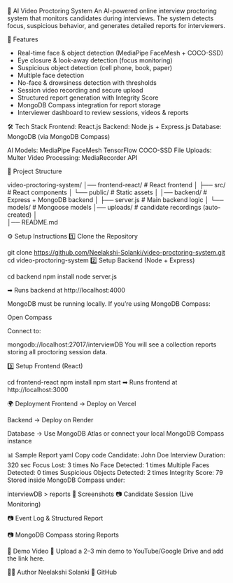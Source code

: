 🎥 AI Video Proctoring System
An AI-powered online interview proctoring system that monitors candidates during interviews. The system detects focus, suspicious behavior, and generates detailed reports for interviewers.

🚀 Features
 - Real-time face & object detection (MediaPipe FaceMesh + COCO-SSD)
 - Eye closure & look-away detection (focus monitoring)
 - Suspicious object detection (cell phone, book, paper)
 - Multiple face detection
 - No-face & drowsiness detection with thresholds
 - Session video recording and secure upload
 - Structured report generation with Integrity Score
 - MongoDB Compass integration for report storage
 - Interviewer dashboard to review sessions, videos & reports

🛠 Tech Stack
Frontend: React.js
Backend: Node.js + Express.js
Database: MongoDB (via MongoDB Compass)

AI Models:
MediaPipe FaceMesh
TensorFlow COCO-SSD
File Uploads: Multer
Video Processing: MediaRecorder API

📂 Project Structure

video-proctoring-system/
│── frontend-react/        # React frontend
│   ├── src/       # React components
│   └── public/    # Static assets
│
│── backend/        # Express + MongoDB backend
│   ├── server.js  # Main backend logic
│   └── models/    # Mongoose models
    │── uploads/    # candidate recordings (auto-created)
│    
│── README.md


⚙️ Setup Instructions
1️⃣ Clone the Repository

git clone https://github.com/Neelakshi-Solanki/video-proctoring-system.git
cd video-proctoring-system
2️⃣ Setup Backend (Node + Express)

cd backend
npm install
node server.js

➡ Runs backend at http://localhost:4000

MongoDB must be running locally. If you’re using MongoDB Compass:

Open Compass

Connect to:


mongodb://localhost:27017/interviewDB
You will see a collection reports storing all proctoring session data.

3️⃣ Setup Frontend (React)

cd frontend-react
npm install
npm start
➡ Runs frontend at http://localhost:3000

🌍 Deployment
Frontend → Deploy on Vercel

Backend → Deploy on Render

Database → Use MongoDB Atlas or connect your local MongoDB Compass instance

📊 Sample Report
yaml
Copy code
Candidate: John Doe
Interview Duration: 320 sec
Focus Lost: 3 times
No Face Detected: 1 times
Multiple Faces Detected: 0 times
Suspicious Objects Detected: 2 times
Integrity Score: 79
Stored inside MongoDB Compass under:


interviewDB > reports
📸 Screenshots
📷 Candidate Session (Live Monitoring)

📷 Event Log & Structured Report

📷 MongoDB Compass storing Reports

🎥 Demo Video
📌 Upload a 2–3 min demo to YouTube/Google Drive and add the link here.

👩‍💻 Author
Neelakshi Solanki
🔗 GitHub
